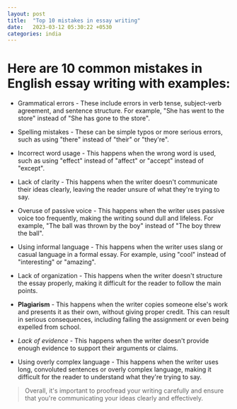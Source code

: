 ```yaml
---
layout: post
title:  "Top 10 mistakes in essay writing"
date:   2023-03-12 05:30:22 +0530
categories: india
---
```


# Here are 10 common mistakes in English essay writing with examples:

- Grammatical errors - These include errors in verb tense, subject-verb agreement, and sentence structure. For example, "She has went to the store" instead of "She has gone to the store".

- Spelling mistakes - These can be simple typos or more serious errors, such as using "there" instead of "their" or "they're".

- Incorrect word usage - This happens when the wrong word is used, such as using "effect" instead of "affect" or "accept" instead of "except".

- Lack of clarity - This happens when the writer doesn't communicate their ideas clearly, leaving the reader unsure of what they're trying to say.

- Overuse of passive voice - This happens when the writer uses passive voice too frequently, making the writing sound dull and lifeless. For example, "The ball was thrown by the boy" instead of "The boy threw the ball".

- Using informal language - This happens when the writer uses slang or casual language in a formal essay. For example, using "cool" instead of "interesting" or "amazing".

- Lack of organization - This happens when the writer doesn't structure the essay properly, making it difficult for the reader to follow the main points.

- **Plagiarism** - This happens when the writer copies someone else's work and presents it as their own, without giving proper credit. This can result in serious consequences, including failing the assignment or even being expelled from school.

- *Lack of evidence* - This happens when the writer doesn't provide enough evidence to support their arguments or claims.

- Using overly complex language - This happens when the writer uses long, convoluted sentences or overly complex language, making it difficult for the reader to understand what they're trying to say.

> Overall, it's important to proofread your writing carefully and ensure that you're communicating your ideas clearly and effectively.